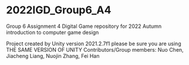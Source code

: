 # 2022IGD_Group6_A4
Group 6 Assignment 4 Digital Game repository for 2022 Autumn introduction to computer game design

Project created by Unity version 2021.2.7f1 please be sure you are using THE SAME VERSION OF UNITY
Contributors/Group members:
Nuo Chen, Jiacheng Liang, Nuojin Zhang, Fei Han
